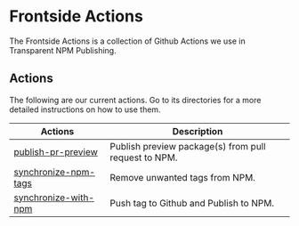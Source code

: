 # Frontside Actions
The Frontside Actions is a collection of Github Actions we use in Transparent NPM Publishing.

## Actions
The following are our current actions. Go to its directories for a more detailed instructions on how to use them.

| Actions | Description |
| ------- | ----------- |
| [publish-pr-preview](/publish-pr-preview) | Publish preview package(s) from pull request to NPM. |
| [synchronize-npm-tags](/synchronize-npm-tags) | Remove unwanted tags from NPM. |
| [synchronize-with-npm](/synchronize-with-npm) | Push tag to Github and Publish to NPM. |
